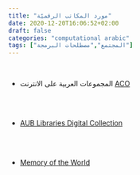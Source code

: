 ```yaml
---
title: "مورد المكاتب الرقميّة"
date: 2020-12-20T16:06:52+02:00
draft: false
categories: "computational arabic"
tags: ["المجتمع","مصطلحات البرمجة"]
---
```


<br>

* المجموعات العربية على الانترنت  [ACO][acolink] 
<br> 
<br>

* [AUB Libraries Digital Collection][AUBlink]
<br> 
<br>

* [Memory of the World][MOWlink]

[acolink]:http://dlib.nyu.edu/aco/

[AUBlink]:https://libraries.aub.edu.lb/digital-collections/

[MOWlink]:https://library.memoryoftheworld.org/#/book/59d783ab-e3b8-49db-9418-ba17ea539813 


